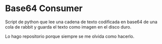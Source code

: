# Base64 Consumer

Script de python que lee una cadena de texto codificada en base64 de una cola de rabbit y guarda el texto como imagen en el disco duro.

Lo hago repositorio porque siempre se me olvida como hacerlo.


